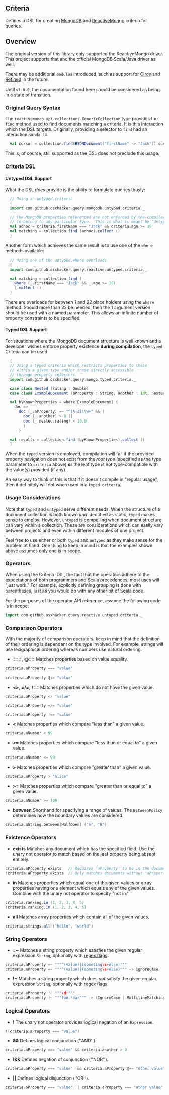 ## Criteria

Defines a DSL for creating [MongoDB](http://mongodb.github.io/mongo-java-driver/) and [ReactiveMongo](https://github.com/ReactiveMongo/ReactiveMongo) criteria for queries.

## Overview

The original version of this library only supported the ReactiveMongo driver.  This project supports that and the official MongoDB Scala/Java driver as well.

There may be additional `modules` introduced, such as support for [Circe](https://circe.github.io/circe/) and [Refined](https://github.com/fthomas/refined) in the future.

Until `v1.0.0`, the documentation found here should be considered as being in a state of transition.

### Original Query Syntax

The `reactivemongo.api.collections.GenericCollection` type provides the `find` method used to find documents matching a criteria.  It is this interaction which the DSL targets.  Originally, providing a selector to `find` had an interaction similar to:

```scala
  val cursor = collection.find(BSONDocument("firstName" -> "Jack")).cursor[BSONDocument]
```

This is, of course, still supported as the DSL does not preclude this usage.

### Criteria DSL

#### Untyped DSL Support

What the DSL *does* provide is the ablity to formulate queries thusly:

```scala
  // Using an untyped.criteria
  {
  import com.github.osxhacker.query.mongodb.untyped.criteria._

  // The MongoDB properties referenced are not enforced by the compiler
  // to belong to any particular type.  This is what is meant by "Untyped".
  val adhoc = criteria.firstName === "Jack" && criteria.age >= 18
  val matching = collection.find (adhoc).collect ()
  }
```

Another form which achieves the same result is to use one of the `where` methods available:

```scala
  // Using one of the untyped.where overloads
  {
  import com.github.osxhacker.query.reactive.untyped.criteria._

  val matching = collection.find (
    where (_.firstName === "Jack" && _.age >= 18)
	).collect ()
  }
```

There are overloads for between 1 and 22 place holders using the `where` method.  Should more than 22 be needed, then the 1 argument version should be used with a named parameter.  This allows an infinite number of property constraints to be specified.

#### Typed DSL Support

For situations where the MongoDB document structure is well known and a developer wishes enforce property existence **during compilation**, the `typed` Criteria can be used:

```scala
  {
  // Using a typed criteria which restricts properties to those
  // within a given type and/or those directly accessible
  // through property selectors.
  import com.github.osxhacker.query.mongo.typed.criteria._

  case class Nested (rating : Double)
  case class ExampleDocument (aProperty : String, another : Int, nested : Nested)

  val byKnownProperties = where[ExampleDocument] {
    doc =>
      doc (_.aProperty) =~ "^[A-Z]\\w+" && (
        doc (_.another) > 0 ||
        doc (_.nested.rating) < 10.0
	    )
	  }

  val results = collection.find (byKnownProperties).collect ()
  }
```

When the `typed` version is employed, compilation will fail if the provided property navigation does not exist from the *root type* (specified as the type parameter to `criteria` above) **or** the leaf type is not type-compatible with the value(s) provided (if any).

An easy way to think of this is that if it doesn't compile in "regular usage", then it definitely will not when used in a `typed.criteria`.


### Usage Considerations

Note that `typed` and `untyped` serve different needs.  When the structure of a document collection is both known *and* identified as static, `typed` makes sense to employ.  However, `untyped` is compelling when document structure can vary within a collection.  These are considerations which can easily vary between projects and even within different modules of one project.

Feel free to use either or both `typed` and `untyped` as they make sense for the problem at hand.  One thing to keep in mind is that the examples shown above assumes only one is in scope.


### Operators

When using the Criteria DSL, the fact that the operators adhere to the expectations of both programmers and Scala precedences, most uses will "just work."  For example, explicitly defining grouping is done with parentheses, just as you would do with any other bit of Scala code.

For the purposes of the operator API reference, assume the following code is in scope:

```scala
import com.github.osxhacker.query.reactive.untyped.criteria._
```

### Comparison Operators

With the majority of comparison operators, keep in mind that the definition of their ordering is dependent on the type involved.  For example, strings will use lexigraphical ordering whereas numbers use natural ordering.

* **===**, **@==** Matches properties based on value equality.

```scala
criteria.aProperty === "value"
```

```scala
criteria.aProperty @== "value"
```

* **<>**, **=/=**, **!==** Matches properties which do not have the given value.

```scala
criteria.aProperty <> "value"
```

```scala
criteria.aProperty =/= "value"
```

```scala
criteria.aProperty !== "value"
```

* **<** Matches properties which compare "less than" a given value.

```scala
criteria.aNumber < 99
```

* **<=** Matches properties which compare "less than or equal to" a given value.

```scala
criteria.aNumber <= 99
```

* **>** Matches properties which compare "greater than" a given value.

```scala
criteria.aProperty > "Alice"
```

* **>=** Matches properties which compare "greater than or equal to" a given value.

```scala
criteria.aNumber >= 100
```

* **between** Shorthand for specifying a range of values.  The `BetweenPolicy` determines how the boundary values are considered.

```scala
criteria.aString.between[HalfOpen] ("A", "B")
```

### Existence Operators

* **exists** Matches any document which has the specified field.  Use the unary not operator to match based on the leaf property being absent entirely.

```scala
criteria.aProperty.exists	// Requires 'aProperty' to be in the document
!criteria.aProperty.exists	// Only matches documents without 'aProperty'
```

* **in** Matches properties which equal one of the given values or array properties having one element which equals any of the given values.  Combine with the unary not operator to specify "not in."

```scala
criteria.ranking.in (1, 2, 3, 4, 5)
!criteria.ranking.in (1, 2, 3, 4, 5)
```

* **all** Matches array properties which contain all of the given values.

```scala
criteria.strings.all ("hello", "world")
```

### String Operators

* **=~** Matches a string property which satisfies the given regular expression `String`, optionally with [regex flags](https://docs.mongodb.com/manual/reference/operator/query/regex/).

```scala
criteria.aProperty =~ """^(value)|(someting\s+else)"""
criteria.aProperty =~ """^(value)|(someting\s+else)""" -> IgnoreCase
```

* **!~** Matches a string property which does _not_ satisfy the given regular expression `String`, optionally with [regex flags](https://docs.mongodb.com/manual/reference/operator/query/regex/).

```scala
criteria.aProperty !~ """\d+"""
criteria.aProperty !~ """foo.*bar""" -> (IgnoreCase | MultilineMatching)
```

### Logical Operators

* **!** The unary not operator provides logical negation of an `Expression`.

```scala
!(criteria.aProperty === "value")
```

* **&&** Defines logical conjunction (''AND'').

```scala
criteria.aProperty === "value" && criteria.another > 0
```

* **!&&** Defines negation of conjunction (''NOR'').

```scala
criteria.aProperty === "value" !&& criteria.aProperty @== "other value"
```

* **||** Defines logical disjunction (''OR'').

```scala
criteria.aProperty === "value" || criteria.aProperty === "other value"
```

